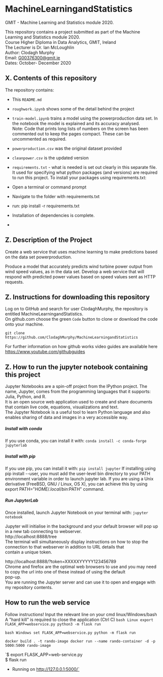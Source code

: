 # MachineLearningandStatistics
GMIT - Machine Learning and Statistics module 2020. <br>


This repository contains a project submitted as part of the Machine Learning and Statistics module 2020.<br>
Course Higher Diploma in Data Analytics, GMIT, Ireland<br>
The Lecturer is Dr. Ian McLoughlin<br>
Author: Clodagh Murphy<br>
Email: G00376300@gmit.ie<br>
Dates: October- December 2020<br>


## X. Contents of this repository
The repository contains:
* This `README.md` 
* `roughwork.ipynb` shows some of the detail behind the project
* `train-model.ipynb` trains a model using the powerproduction data set. In the notebook the model is explained and its accuracy analysed.<br>
Note: Code that prints long lists of numbers on the screen has been commented out to keep the pages compact.
These can be uncommented as required.


* `powerproduction.csv` was the original dataset provided
* `cleanpower.csv` is the updated version 
* `requirements.txt` - what is needed is set out clearly in this separate file. 
It used for specifying what python packages (and versions) are required to run this project. 
To install your packages using requirements.txt:

* Open a terminal or command prompt<br>
* Navigate to the folder with requirements.txt<br>
* run: pip install -r requirements.txt<br>
* Installation of dependencies is complete.<br>
*


## Z. Description of the Project
Create a web service that uses machine learning to make predictions
based on the data set powerproduction. 

Produce a model that accurately predicts wind turbine power output from wind speed
values, as in the data set. 
Develop a web service that will respond with
predicted power values based on speed values sent as HTTP requests.

## Z. Instructions for downloading this repository
Log on to GitHub and search for user ClodaghMurphy, the repository is entitled MachineLearningandStatistics.<br>
On github.com choose the green `Code` button to clone or download the code onto your machine.<br>
```
git clone https://github.com/ClodaghMurphy/MachineLearningandStatistics
```
For further information on how github works video guides are available here https://www.youtube.com/githubguides<br>

## Z. How to run the jupyter notebook containing this project 
Jupyter Notebooks are a spin-off project from the IPython project. The name, Jupyter, comes from the programming languages that it supports: Julia, Python, and R.<br>
It is an open source web application used to create and share documents that contain live code, equations, visualizations and text.<br>
The Jupyter Notebook is a useful tool to learn Python language and also enables sharing of data and images in a very accessible way.<br>

##### Install with conda
If you use conda, you can install it with:
`conda install -c conda-forge jupyterlab`
##### Install with pip
If you use pip, you can install it with:
`pip install jupyter`
If installing using pip install --user, you must add the user-level bin directory to your PATH environment variable in order to launch jupyter lab. If you are using a Unix derivative (FreeBSD, GNU / Linux, OS X), you can achieve this by using export PATH="$HOME/.local/bin:$PATH" command.

##### Run JupyterLab
Once installed, launch Jupyter Notebook on your terminal with:
`jupyter notebook`


Jupyter will initialise in the background and your default browser will pop up in a new tab connecting to webserver.<br> http://localhost:8888/tree<br>
The terminal will simultaneously display instructions on how to stop the connection to that webserver in addition to URL details that <br>contain a unique token.<br>

http://localhost:8888/?token=XXXXXYYYYY123456789<br>
Chrome and firefox are the optimal web browsers to use and you may need to copy the url into one of these instead of using the default<br> pop-up.<br>
You are running the Jupyter server and can use it to open and engage with my repository contents.<br>



## How to run the web service

Follow instructions!
Input the relevant line on your cmd linux/Windows/bash
A "hard kill" is required to close the application (Ctrl C)
`bash Linux
export FLASK_APP=webservice.py
python3 -m flask run`


`bash Windows
set FLASK_APP=webservice.py
python -m flask run`


`docker build . -t rando-image
docker run --name rando-container -d -p 5000:5000 rando-image`

`$ export FLASK_APP=web-service.py<br>
$ flask run<br>
 * Running on http://127.0.0.1:5000/`


